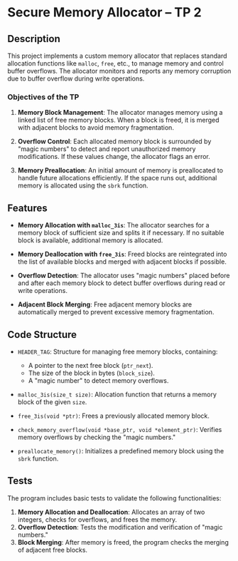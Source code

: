# Secure Memory Allocator – TP 2

## Description

This project implements a custom memory allocator that replaces standard allocation functions like `malloc`, `free`, etc., to manage memory and control buffer overflows. The allocator monitors and reports any memory corruption due to buffer overflow during write operations.

### Objectives of the TP

1. **Memory Block Management**: The allocator manages memory using a linked list of free memory blocks. When a block is freed, it is merged with adjacent blocks to avoid memory fragmentation.

2. **Overflow Control**: Each allocated memory block is surrounded by "magic numbers" to detect and report unauthorized memory modifications. If these values change, the allocator flags an error.

3. **Memory Preallocation**: An initial amount of memory is preallocated to handle future allocations efficiently. If the space runs out, additional memory is allocated using the `sbrk` function.

## Features

- **Memory Allocation with `malloc_3is`**: The allocator searches for a memory block of sufficient size and splits it if necessary. If no suitable block is available, additional memory is allocated.
  
- **Memory Deallocation with `free_3is`**: Freed blocks are reintegrated into the list of available blocks and merged with adjacent blocks if possible.

- **Overflow Detection**: The allocator uses "magic numbers" placed before and after each memory block to detect buffer overflows during read or write operations.

- **Adjacent Block Merging**: Free adjacent memory blocks are automatically merged to prevent excessive memory fragmentation.

## Code Structure

- `HEADER_TAG`: Structure for managing free memory blocks, containing:
  - A pointer to the next free block (`ptr_next`).
  - The size of the block in bytes (`block_size`).
  - A "magic number" to detect memory overflows.

- `malloc_3is(size_t size)`: Allocation function that returns a memory block of the given `size`.
- `free_3is(void *ptr)`: Frees a previously allocated memory block.
- `check_memory_overflow(void *base_ptr, void *element_ptr)`: Verifies memory overflows by checking the "magic numbers."
- `preallocate_memory()`: Initializes a predefined memory block using the `sbrk` function.

## Tests

The program includes basic tests to validate the following functionalities:
1. **Memory Allocation and Deallocation**: Allocates an array of two integers, checks for overflows, and frees the memory.
2. **Overflow Detection**: Tests the modification and verification of "magic numbers."
3. **Block Merging**: After memory is freed, the program checks the merging of adjacent free blocks.
